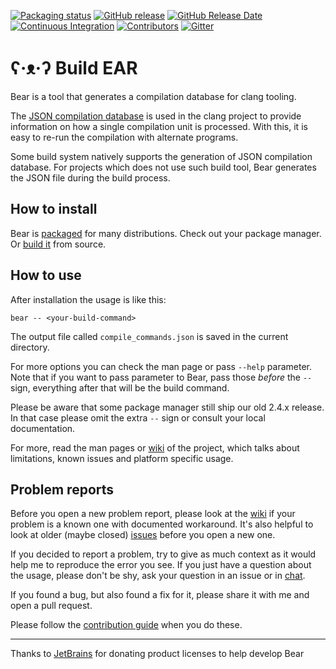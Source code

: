 [![Packaging status](https://repology.org/badge/tiny-repos/bear.svg)](https://repology.org/project/bear/versions)
[![GitHub release](https://img.shields.io/github/release/rizsotto/Bear)](https://github.com/rizsotto/Bear/releases)
[![GitHub Release Date](https://img.shields.io/github/release-date/rizsotto/Bear)](https://github.com/rizsotto/Bear/releases)
[![Continuous Integration](https://github.com/rizsotto/Bear/workflows/continuous%20integration/badge.svg)](https://github.com/rizsotto/Bear/actions)
[![Contributors](https://img.shields.io/github/contributors/rizsotto/Bear)](https://github.com/rizsotto/Bear/graphs/contributors)
[![Gitter](https://img.shields.io/gitter/room/rizsotto/Bear)](https://gitter.im/rizsotto/Bear)

ʕ·ᴥ·ʔ Build EAR  
===============

Bear is a tool that generates a compilation database for clang tooling.

The [JSON compilation database][JSONCDB] is used in the clang project
to provide information on how a single compilation unit is processed.
With this, it is easy to re-run the compilation with alternate programs.

Some build system natively supports the generation of JSON compilation
database. For projects which does not use such build tool, Bear generates
the JSON file during the build process.

  [JSONCDB]: http://clang.llvm.org/docs/JSONCompilationDatabase.html

How to install
--------------

Bear is [packaged](https://repology.org/project/bear-clang/versions) for many
distributions. Check out your package manager. Or [build it](INSTALL.md)
from source.

How to use
----------

After installation the usage is like this:

    bear -- <your-build-command>

The output file called `compile_commands.json` is saved in the current directory.

For more options you can check the man page or pass `--help` parameter. Note
that if you want to pass parameter to Bear, pass those _before_ the `--` sign,
everything after that will be the build command. 

Please be aware that some package manager still ship our old 2.4.x release. 
In that case please omit the extra `--` sign or consult your local documentation.

For more, read the man pages or [wiki][WIKI] of the project, which talks about
limitations, known issues and platform specific usage. 

Problem reports
---------------

Before you open a new problem report, please look at the [wiki][WIKI] if your
problem is a known one with documented workaround. It's also helpful to look
at older (maybe closed) [issues][ISSUES] before you open a new one.  

If you decided to report a problem, try to give as much context as it would
help me to reproduce the error you see. If you just have a question about the
usage, please don't be shy, ask your question in an issue or in [chat][CHAT].

If you found a bug, but also found a fix for it, please share it with me and
open a pull request.

Please follow the [contribution guide][GUIDE] when you do these.

  [ISSUES]: https://github.com/rizsotto/Bear/issues
  [WIKI]: https://github.com/rizsotto/Bear/wiki
  [CHAT]: https://gitter.im/rizsotto/Bear
  [GUIDE]: https://github.com/rizsotto/Bear/blob/master/CONTRIBUTING.md

---

Thanks to [JetBrains](https://www.jetbrains.com/?from=Bear)
for donating product licenses to help develop Bear
